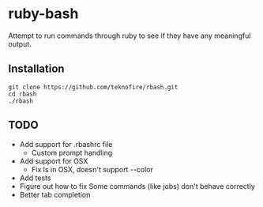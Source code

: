 ruby-bash
=========

Attempt to run commands through ruby to see if they have any meaningful output.

Installation
------------

    git clone https://github.com/teknofire/rbash.git
    cd rbash
    ./rbash

TODO
----

* Add support for .rbashrc file
  * Custom prompt handling
* Add support for OSX 
  * Fix ls in OSX, doesn't support --color
* Add tests
* Figure out how to fix Some commands (like jobs) don't behave correctly
* Better tab completion

